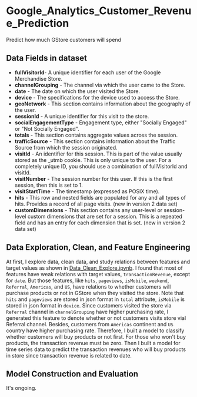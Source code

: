 # Google_Analytics_Customer_Revenue_Prediction
Predict how much GStore customers will spend

## Data Fields in dataset

- **fullVisitorId**- A unique identifier for each user of the Google Merchandise Store.
- **channelGrouping** - The channel via which the user came to the Store.
- **date** - The date on which the user visited the Store.
- **device** - The specifications for the device used to access the Store.
- **geoNetwork** - This section contains information about the geography of the user.
- **sessionId** - A unique identifier for this visit to the store.
- **socialEngagementType** - Engagement type, either "Socially Engaged" or "Not Socially Engaged".
- **totals** - This section contains aggregate values across the session.
- **trafficSource** - This section contains information about the Traffic Source from which the session originated.
- **visitId** - An identifier for this session. This is part of the value usually stored as the _utmb cookie. This is only unique to the user. For a completely unique ID, you should use a combination of fullVisitorId and visitId.
- **visitNumber** - The session number for this user. If this is the first session, then this is set to 1.
- **visitStartTime** - The timestamp (expressed as POSIX time).
- **hits** - This row and nested fields are populated for any and all types of hits. Provides a record of all page visits. (new in version 2 data set)
- **customDimensions** - This section contains any user-level or session-level custom dimensions that are set for a session. This is a repeated field and has an entry for each dimension that is set. (new in version 2 data set)

## Data Exploration, Clean, and Feature Engineering

At first, I explore data, clean data, and study relations between features and target values as shown in [Data_Clean_Explore.ipynb](https://github.com/hsuanhao/Google_Analytics_Customer_Revenue_Prediction/blob/master/Data_Clean_Explore.ipynb). I found that most of features have weak relations with target values, `transactionRevenue`, except for `date`. But those features, like `hits`, `pageviews`, `isMobile`, `weekend`, `Referral`, `Americas`, and `US`, have relations to whether customers will purchase products or not in GStore when they visited the store. Note that `hits` and `pageviews` are stored in json format in `total` attribute, `isMobile` is stored in json format in `device`. Since customers visited the store via `Referral` channel in `channelGrouping` have higher purchasing rate, I generated this feature to denote whether or not customers visits store vial Referral channel. Besides, customers from `Americas` continent and `US` country have higher purchasing rate. Therefore, I built a model to classify whether customers will buy products or not first. For those who won't buy products, the transaction revenue must be zero. Then I built a model for time series data to predict the transaction revenues who will buy products in store since transaction revenue is related to date.

## Model Construction and Evaluation

It's ongoing.
